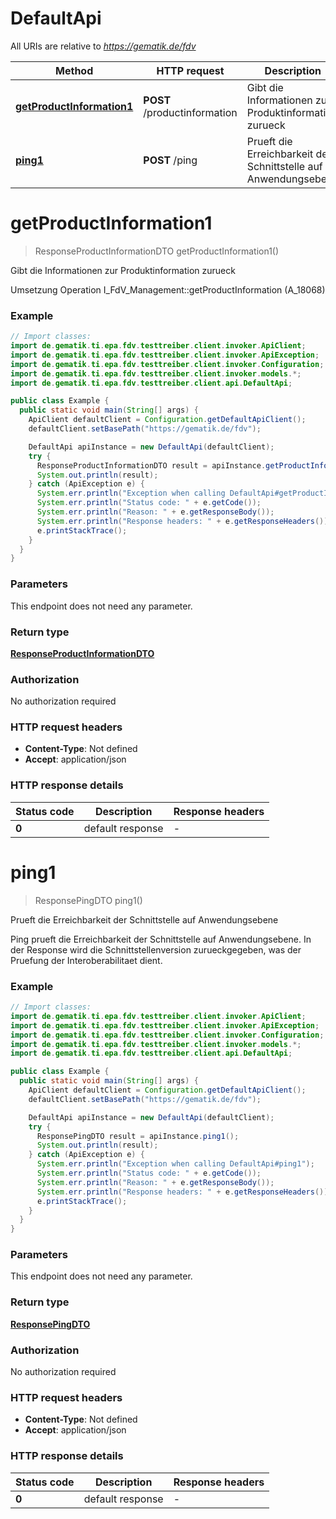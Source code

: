 # DefaultApi

All URIs are relative to *https://gematik.de/fdv*

Method | HTTP request | Description
------------- | ------------- | -------------
[**getProductInformation1**](DefaultApi.md#getProductInformation1) | **POST** /productinformation | Gibt die Informationen zur Produktinformation zurueck
[**ping1**](DefaultApi.md#ping1) | **POST** /ping | Prueft die Erreichbarkeit der Schnittstelle auf Anwendungsebene


<a name="getProductInformation1"></a>
# **getProductInformation1**
> ResponseProductInformationDTO getProductInformation1()

Gibt die Informationen zur Produktinformation zurueck

Umsetzung Operation I_FdV_Management::getProductInformation (A_18068)

### Example
```java
// Import classes:
import de.gematik.ti.epa.fdv.testtreiber.client.invoker.ApiClient;
import de.gematik.ti.epa.fdv.testtreiber.client.invoker.ApiException;
import de.gematik.ti.epa.fdv.testtreiber.client.invoker.Configuration;
import de.gematik.ti.epa.fdv.testtreiber.client.invoker.models.*;
import de.gematik.ti.epa.fdv.testtreiber.client.api.DefaultApi;

public class Example {
  public static void main(String[] args) {
    ApiClient defaultClient = Configuration.getDefaultApiClient();
    defaultClient.setBasePath("https://gematik.de/fdv");

    DefaultApi apiInstance = new DefaultApi(defaultClient);
    try {
      ResponseProductInformationDTO result = apiInstance.getProductInformation1();
      System.out.println(result);
    } catch (ApiException e) {
      System.err.println("Exception when calling DefaultApi#getProductInformation1");
      System.err.println("Status code: " + e.getCode());
      System.err.println("Reason: " + e.getResponseBody());
      System.err.println("Response headers: " + e.getResponseHeaders());
      e.printStackTrace();
    }
  }
}
```

### Parameters
This endpoint does not need any parameter.

### Return type

[**ResponseProductInformationDTO**](ResponseProductInformationDTO.md)

### Authorization

No authorization required

### HTTP request headers

 - **Content-Type**: Not defined
 - **Accept**: application/json

### HTTP response details
| Status code | Description | Response headers |
|-------------|-------------|------------------|
**0** | default response |  -  |

<a name="ping1"></a>
# **ping1**
> ResponsePingDTO ping1()

Prueft die Erreichbarkeit der Schnittstelle auf Anwendungsebene

Ping prueft die Erreichbarkeit der Schnittstelle auf Anwendungsebene. In der Response wird die Schnittstellenversion zurueckgegeben, was der Pruefung der Interoberabilitaet dient.

### Example
```java
// Import classes:
import de.gematik.ti.epa.fdv.testtreiber.client.invoker.ApiClient;
import de.gematik.ti.epa.fdv.testtreiber.client.invoker.ApiException;
import de.gematik.ti.epa.fdv.testtreiber.client.invoker.Configuration;
import de.gematik.ti.epa.fdv.testtreiber.client.invoker.models.*;
import de.gematik.ti.epa.fdv.testtreiber.client.api.DefaultApi;

public class Example {
  public static void main(String[] args) {
    ApiClient defaultClient = Configuration.getDefaultApiClient();
    defaultClient.setBasePath("https://gematik.de/fdv");

    DefaultApi apiInstance = new DefaultApi(defaultClient);
    try {
      ResponsePingDTO result = apiInstance.ping1();
      System.out.println(result);
    } catch (ApiException e) {
      System.err.println("Exception when calling DefaultApi#ping1");
      System.err.println("Status code: " + e.getCode());
      System.err.println("Reason: " + e.getResponseBody());
      System.err.println("Response headers: " + e.getResponseHeaders());
      e.printStackTrace();
    }
  }
}
```

### Parameters
This endpoint does not need any parameter.

### Return type

[**ResponsePingDTO**](ResponsePingDTO.md)

### Authorization

No authorization required

### HTTP request headers

 - **Content-Type**: Not defined
 - **Accept**: application/json

### HTTP response details
| Status code | Description | Response headers |
|-------------|-------------|------------------|
**0** | default response |  -  |


